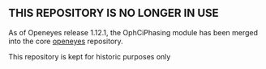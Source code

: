 ## THIS REPOSITORY IS NO LONGER IN USE

As of Openeyes release 1.12.1, the OphCiPhasing module has been merged into the core [openeyes](https://github.com/openeyes/openeyes) repository.

This repository is kept for historic purposes only
